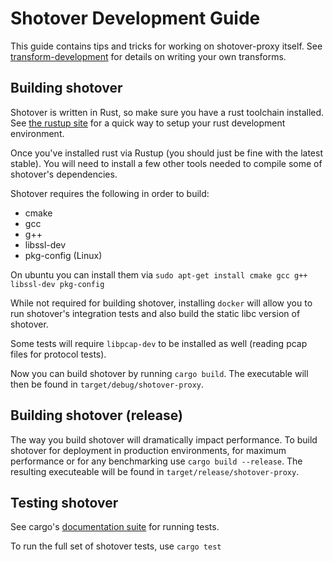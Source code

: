 # Shotover Development Guide

This guide contains tips and tricks for working on shotover-proxy itself. 
See [transform-development](transform-development.md) for details on writing your own transforms.

## Building shotover
Shotover is written in Rust, so make sure you have a rust toolchain installed. See [the rustup site](https://rustup.rs/) for a quick way to setup your
rust development environment.

Once you've installed rust via Rustup (you should just be fine with the latest stable). You will need to install a few other tools
needed to compile some of shotover's dependencies. 

Shotover requires the following in order to build:

* cmake
* gcc
* g++
* libssl-dev
* pkg-config (Linux)

On ubuntu you can install them via `sudo apt-get install cmake gcc g++ libssl-dev pkg-config`

While not required for building shotover, installing `docker` will allow you to run shotover's integration tests and also build
the static libc version of shotover. 

Some tests will require `libpcap-dev` to be installed as well (reading pcap files for protocol tests).

Now you can build shotover by running `cargo build`. The executable will then be found in `target/debug/shotover-proxy`.

## Building shotover (release)
The way you build shotover will dramatically impact performance. To build shotover for deployment in production environments, for maximum performance 
or for any benchmarking use `cargo build --release`. The resulting executeable will be found in `target/release/shotover-proxy`. 

## Testing shotover
See cargo's [documentation suite](https://doc.rust-lang.org/cargo/commands/cargo-test.html) for running tests.

To run the full set of shotover tests, use `cargo test`

